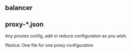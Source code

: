 ## balancer

## proxy-*.json
Any proxies config, add or reduce configuration as you wish.

!Notice: One file for one proxy configuration

